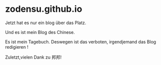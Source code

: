 # zodensu.github.io

Jetzt hat es nur ein blog über das Platz.

Und es ist mein Blog des Chinese.

Es ist mein Tagebuch. Deswegen ist das verboten, irgendjemand  das Blog redigieren !

Zuletzt,vielen Dank zu 邦邦!
